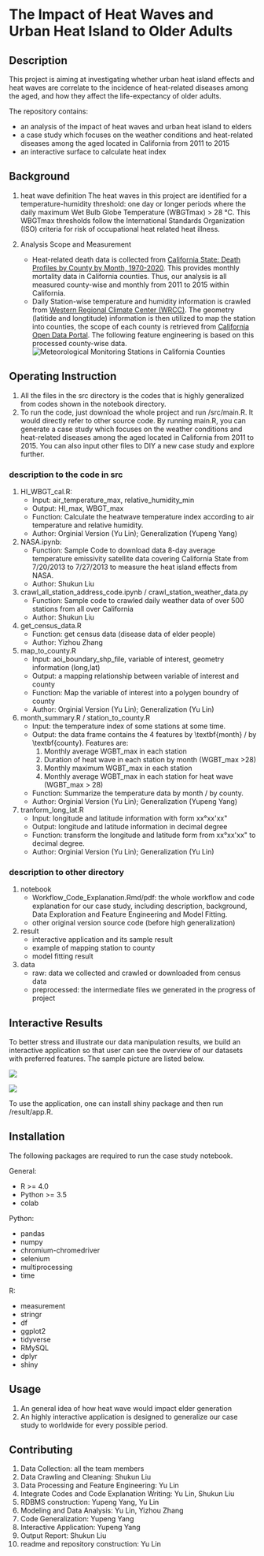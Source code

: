 # The Impact of Heat Waves and Urban Heat Island to Older Adults

## Description
This project is aiming at investigating whether urban heat island effects and heat waves are correlate to the incidence of heat-related diseases among the aged, and how they affect the life-expectancy of older adults. 

The repository contains:
- an analysis of the impact of heat waves and urban heat island to elders
- a case study which focuses on the weather conditions and heat-related diseases among the aged located in California from 2011 to 2015
- an interactive surface to calculate heat index

## Background
1. heat wave definition
   The heat waves in this project are identified for a temperature-humidity threshold: one day or longer periods where the daily maximum Wet Bulb Globe Temperature (WBGTmax) > 28 °C. This WBGTmax thresholds follow the International Standards Organization (ISO) criteria for risk of occupational heat related heat illness. 

2. Analysis Scope and Measurement
   - Heat-related death data is collected from [California State: Death Profiles by County by Month, 1970-2020](https://data.chhs.ca.gov/dataset/death-profiles-by-county). This provides monthly mortality data in California counties. Thus, our analysis is all measured county-wise and monthly from 2011 to 2015 within California. 
   - Daily Station-wise temperature and humidity information is crawled from [Western Regional Climate Center (WRCC)](https://wrcc.dri.edu/cgi-bin/wea_monsum.pl?ca). The geometry (latitide and longtitude) information is then utilized to map the station into counties, the scope of each county is retrieved from [California Open Data Portal](https://data.ca.gov/dataset/california-counties). The following feature engineering is based on this processed county-wise data. ![Meteorological Monitoring Stations in California Counties](https://gitlab.umich.edu/506-heatwave-and-old-people/heatwave-and-old-people/-/raw/main/result/map_station_county.png)

## Operating Instruction
1. All the files in the src directory is the codes that is highly generalized from codes shown in the notebook directory.
2. To run the code, just download the whole project and run /src/main.R. It would directly refer to other source code. By running main.R, you can generate a case study which focuses on the weather conditions and heat-related diseases among the aged located in California from 2011 to 2015. You can also input other files to DIY a new case study and explore further.
### description to the code in src
1. HI_WBGT_cal.R: 
   - Input: air_temperature_max, relative_humidity_min
   - Output: HI_max, WBGT_max
   - Function: Calculate the heatwave temperature index according to air temperature and relative humidity.
   - Author: Orginial Version (Yu Lin); Generalization (Yupeng Yang)
2. NASA.ipynb:
   - Function: Sample Code to download data 8-day average temperature emissivity satellite data covering California State
   from 7/20/2013 to 7/27/2013 to measure the heat island effects from NASA.
   - Author: Shukun Liu
3. crawl_all_station_address_code.ipynb / crawl_station_weather_data.py
   - Function: Sample code to crawled daily weather data of over 500 stations from all over California
   - Author: Shukun Liu
4. get_census_data.R
   - Function: get census data (disease data of elder people)
   - Author: Yizhou Zhang
5. map_to_county.R
   - Input: aoi_boundary_shp_file, variable of interest, geometry information (long,lat)
   - Output: a mapping relationship between variable of interest and county
   - Function: Map the variable of interest into a polygen boundry of county
   - Author: Orginial Version (Yu Lin); Generalization (Yu Lin)
6. month_summary.R / station_to_county.R
   - Input: the temperature index of some stations at some time.
   - Output: the data frame contains the 4 features by \textbf{month} / by \textbf{county}. Features are:
      1) Monthly average WGBT_max in each station
      2) Duration of heat wave in each station by month (WGBT_max >28)
      3) Monthly maximum WGBT_max in each station
      4) Monthly average WGBT_max in each station for heat wave (WGBT_max > 28)
   - Function: Summarize the temperature data by month / by county.
   - Author: Orginial Version (Yu Lin); Generalization (Yupeng Yang)
7. tranform_long_lat.R
   - Input: longitude and latitude information with form xx°xx'xx"
   - Output: longitude and latitude information in decimal degree
   - Function: transform the longitude and latitude form from xx°xx'xx" to decimal degree.
   - Author: Orginial Version (Yu Lin); Generalization (Yu Lin)

### description to other directory
1. notebook
   - Workflow_Code_Explanation.Rmd/pdf: the whole workflow and code explanation for our case study, including description, background, Data Exploration and Feature Engineering and Model Fitting.
   - other original version source code (before high generalization)
2. result
   - interactive application and its sample result
   - example of mapping station to county
   - model fitting result
3. data
   - raw: data we collected and crawled or downloaded from census data
   - preprocessed: the intermediate files we generated in the progress of project


## Interactive Results
To better stress and illustrate our data manipulation results, we build an interactive application so that user can see the overview of our datasets with preferred features. The sample picture are listed below.

![](https://gitlab.umich.edu/506-heatwave-and-old-people/heatwave-and-old-people/-/raw/main/result/app_sample_result_1.JPG)


![](https://gitlab.umich.edu/506-heatwave-and-old-people/heatwave-and-old-people/-/raw/main/result/app_sample_result_2.JPG)

To use the application, one can install shiny package and then run /result/app.R.

## Installation
The following packages are required to run the case study notebook.

General: 
- R >= 4.0
- Python >= 3.5
- colab

Python:
- pandas
- numpy
- chromium-chromedriver 
- selenium
- multiprocessing
- time

R:
- measurement
- stringr
- df
- ggplot2
- tidyverse
- RMySQL
- dplyr
- shiny

## Usage
1. An general idea of how heat wave would impact elder generation
2. An highly interactive application is designed to generalize our case study to worldwide for every possible period.


## Contributing
1. Data Collection: all the team members
2. Data Crawling and Cleaning: Shukun Liu
3. Data Processing and Feature Engineering: Yu Lin
4. Integrate Codes and Code Explanation Writing: Yu Lin, Shukun Liu
5. RDBMS construction: Yupeng Yang, Yu Lin
6. Modeling and Data Analysis: Yu Lin, Yizhou Zhang
7. Code Generalization: Yupeng Yang
8. Interactive Application: Yupeng Yang
9. Output Report: Shukun Liu
10. readme and repository construction: Yu Lin
